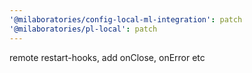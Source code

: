 ```yaml
---
'@milaboratories/config-local-ml-integration': patch
'@milaboratories/pl-local': patch
---
```


remote restart-hooks, add onClose, onError etc
